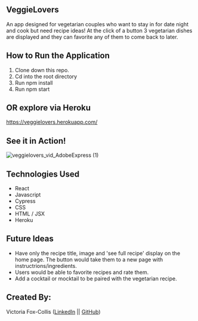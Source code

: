 ## VeggieLovers

An app designed for vegetarian couples who want to stay in for date night and cook but need recipe ideas! At the click of a button 3 vegetarian dishes are displayed and they can favorite any of them to come back to later. 

## How to Run the Application

1. Clone down this repo.
2. Cd into the root directory
3. Run npm install
4. Run npm start

## OR explore via Heroku
https://veggielovers.herokuapp.com/

## See it in Action!
![veggielovers_vid_AdobeExpress (1)](https://user-images.githubusercontent.com/98445902/183271861-f8c2b816-8f60-4c41-beca-e72d2f3ca352.gif)


## Technologies Used

- React
- Javascript
- Cypress
- CSS
- HTML / JSX
- Heroku

## Future Ideas 

- Have only the recipe title, image and 'see full recipe' display on the home page. The button would take them to a new page with instructrions/ingredients.
- Users would be able to favorite recipes and rate them.
- Add a cocktail or mocktail to be paired with the vegetarian recipe. 

## Created By:

Victoria Fox-Collis ([LinkedIn](https://www.linkedin.com/in/victoria-fox-collis/) || [GitHub](https://github.com/VictoriaFC))

